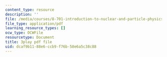 ```yaml
---
content_type: resource
description: ''
file: /media/courses/8-701-introduction-to-nuclear-and-particle-physics-fall-2020/dcaf9b1188e6ccb9f76b58e6a5c38c88_4H0EHje2QbQ.pdf
file_type: application/pdf
learning_resource_types: []
ocw_type: OCWFile
resourcetype: Document
title: 3play pdf file
uid: dcaf9b11-88e6-ccb9-f76b-58e6a5c38c88
---
```

